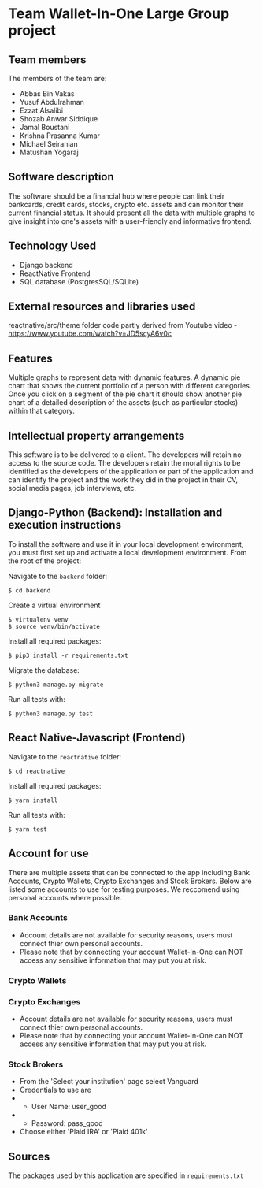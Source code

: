 # Team Wallet-In-One Large Group project

## Team members
The members of the team are:
- Abbas Bin Vakas
- Yusuf Abdulrahman
- Ezzat Alsalibi
- Shozab Anwar Siddique
- Jamal Boustani
- Krishna Prasanna Kumar
- Michael Seiranian
- Matushan Yogaraj

## Software description
The software should be a financial hub where people can link their bankcards, credit cards, stocks, crypto etc. assets and can monitor their current financial status. It should present all the data with multiple graphs to give insight into one's assets with a user-friendly and informative frontend.

## Technology Used
- Django backend
- ReactNative Frontend
- SQL database (PostgresSQL/SQLite)

## External resources and libraries used
reactnative/src/theme folder code partly derived from Youtube video - https://www.youtube.com/watch?v=JD5scyA6v0c

## Features
Multiple graphs to represent data with dynamic features.
A dynamic pie chart that shows the current portfolio of a person with different categories. Once you click on a segment of the pie chart it should show another pie chart of a detailed description of the assets (such as particular stocks) within that category.

## Intellectual property arrangements
This software is to be delivered to a client. The developers will retain no access to the source code. The developers retain the moral rights to be identified as the developers of the application or part of the application and can identify the project and the work they did in the project in their CV, social media pages, job interviews, etc.

## Django-Python (Backend): Installation and execution instructions
To install the software and use it in your local development environment, you must first set up and activate a local development environment.  From the root of the project:

Navigate to the `backend` folder:

```
$ cd backend
```

Create a virtual environment

```
$ virtualenv venv
$ source venv/bin/activate
```

Install all required packages:

```
$ pip3 install -r requirements.txt
```

Migrate the database:

```
$ python3 manage.py migrate
```

Run all tests with:

```
$ python3 manage.py test
```

## React Native-Javascript (Frontend)

Navigate to the `reactnative` folder:

```
$ cd reactnative
```

Install all required packages:

```
$ yarn install
```


Run all tests with:

```
$ yarn test
```

## Account for use
There are multiple assets that can be connected to the app including Bank Accounts, Crypto Wallets, Crypto Exchanges and Stock Brokers. Below are listed some accounts to use for testing purposes. We reccomend using personal accounts where possible.
### Bank Accounts
- Account details are not available for security reasons, users must connect thier own personal accounts.
- Please note that by connecting your account Wallet-In-One can NOT access any sensitive information that may put you at risk.
### Crypto Wallets
### Crypto Exchanges
- Account details are not available for security reasons, users must connect thier own personal accounts.
- Please note that by connecting your account Wallet-In-One can NOT access any sensitive information that may put you at risk.
### Stock Brokers
- From the 'Select your institution' page select Vanguard
- Credentials to use are
- - User Name: user_good
- - Password: pass_good
- Choose either 'Plaid IRA' or 'Plaid 401k'

## Sources
The packages used by this application are specified in `requirements.txt`
